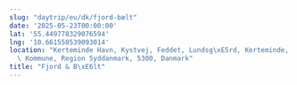 ```yaml
---
slug: "daytrip/eu/dk/fjord-bælt"
date: '2025-05-23T00:00:00'
lat: '55.449778329076594'
lng: '10.661550539093014'
location: "Kerteminde Havn, Kystvej, Feddet, Lundsg\xE5rd, Kerteminde, Kerteminde\
  \ Kommune, Region Syddanmark, 5300, Danmark"
title: "Fjord & B\xE6lt"
---
```



